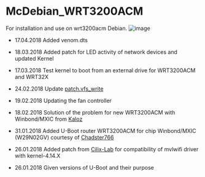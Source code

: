 # McDebian_WRT3200ACM
For installation and use on wrt3200acm Debian.
![image](https://github.com/ValCher1961/McDebian_WRT3200ACM/blob/master/debian.png)

* 17.04.2018 Added venom.dts

* 18.03.2018 Added patch for LED activity of network devices and updated Kernel

* 17.03.2018 Test kernel to boot from an external drive for WRT3200ACM and WRT32X

* 24.02.2018 Update [patch.vfs_write](https://github.com/hauke/mwlwifi/commit/eac34911c6f5ff2e7e6e4ecd41c5dd10f97bd4ce)

* 19.02.2018 Updating the fan controller

* 18.02.2018 Solution of the problem for new WRT3200ACM with Winbond/MXIC from [Kaloz](https://git.openwrt.org/?p=openwrt/staging/kaloz.git;a=commit;h=7ae59a2f288ba1cef23b20e1d36e199e8c646245)

* 31.01.2018 Added U-Boot router WRT3200ACM for chip Winbond/MXIC (W29N02GV) courtesy of [Chadster766](https://github.com/Chadster766)

* 26.01.2018 Added patch from [Cilix-Lab](https://github.com/cilix-lab/ubuntu-wrt/blob/master/patches/vfs_write.patch) for compatibility of mvlwifi driver with kernel-4.14.X

* 26.01.2018 Given versions of U-Boot and their purpose
